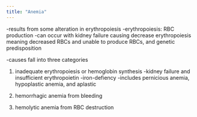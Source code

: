 ```yaml
---
title: "Anemia"
---
```

-results from some alteration in erythropoiesis
-erythropoiesis: RBC production
-can occur with kidney failure causing decrease erythropoiesis meaning decreased RBCs and unable to produce RBCs, and genetic predisposition

-causes fall into three categories

1) inadequate erythropoiesis or hemoglobin synthesis
-kidney failure and insufficient erythropoietin
-iron-defiency
-includes pernicious anemia, hypoplastic anemia, and aplastic

2) hemorrhagic anemia from bleeding

3) hemolytic anemia from RBC destruction

